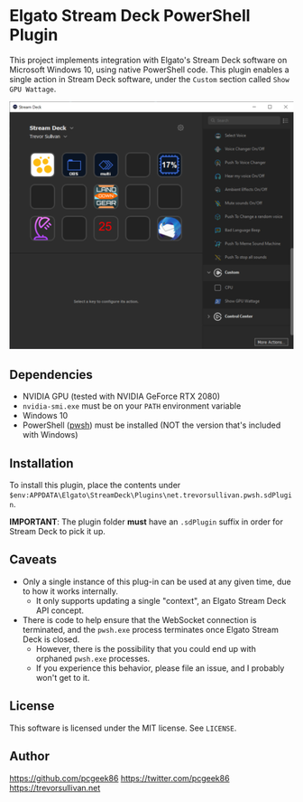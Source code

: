 # Elgato Stream Deck PowerShell Plugin

This project implements integration with Elgato's Stream Deck software on Microsoft Windows 10, using native PowerShell code.
This plugin enables a single action in Stream Deck software, under the `Custom` section called `Show GPU Wattage`. 

![Screenshot](/assets/2020-05-20-screenshot-stream-deck.png)

## Dependencies

* NVIDIA GPU (tested with NVIDIA GeForce RTX 2080)
* `nvidia-smi.exe` must be on your `PATH` environment variable
* Windows 10
* PowerShell ([pwsh]()) must be installed (NOT the version that's included with Windows)

## Installation

To install this plugin, place the contents under `$env:APPDATA\Elgato\StreamDeck\Plugins\net.trevorsullivan.pwsh.sdPlugin`.

**IMPORTANT**: The plugin folder **must** have an `.sdPlugin` suffix in order for Stream Deck to pick it up.

## Caveats

* Only a single instance of this plug-in can be used at any given time, due to how it works internally. 
  * It only supports updating a single "context", an Elgato Stream Deck API concept.
* There is code to help ensure that the WebSocket connection is terminated, and the `pwsh.exe` process terminates once Elgato Stream Deck is closed.
  * However, there is the possibility that you could end up with orphaned `pwsh.exe` processes. 
  * If you experience this behavior, please file an issue, and I probably won't get to it.

## License

This software is licensed under the MIT license. See `LICENSE`.

## Author 

https://github.com/pcgeek86
https://twitter.com/pcgeek86
https://trevorsullivan.net
